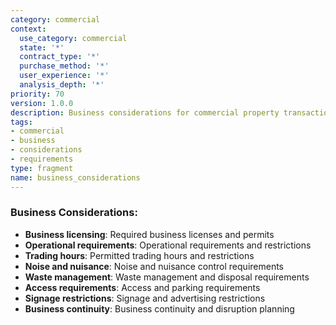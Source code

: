 ```yaml
---
category: commercial
context:
  use_category: commercial
  state: '*'
  contract_type: '*'
  purchase_method: '*'
  user_experience: '*'
  analysis_depth: '*'
priority: 70
version: 1.0.0
description: Business considerations for commercial property transactions
tags:
- commercial
- business
- considerations
- requirements
type: fragment
name: business_considerations
---
```


### Business Considerations:
- **Business licensing**: Required business licenses and permits
- **Operational requirements**: Operational requirements and restrictions
- **Trading hours**: Permitted trading hours and restrictions
- **Noise and nuisance**: Noise and nuisance control requirements
- **Waste management**: Waste management and disposal requirements
- **Access requirements**: Access and parking requirements
- **Signage restrictions**: Signage and advertising restrictions
- **Business continuity**: Business continuity and disruption planning
